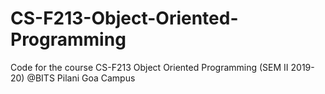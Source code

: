 # CS-F213-Object-Oriented-Programming
Code for the course CS-F213 Object Oriented Programming (SEM II 2019-20) @BITS Pilani Goa Campus
